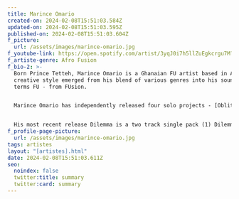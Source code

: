 ```yaml
---
title: Marince Omario
created-on: 2024-02-08T15:51:03.584Z
updated-on: 2024-02-08T15:51:03.595Z
published-on: 2024-02-08T15:51:03.604Z
f_picture:
  url: /assets/images/marince-omario.jpg
f_youtube-link: https://open.spotify.com/artist/3yqJ0i7h5llZuEgkcrgu7M?si=IN8IvSVFS6KyaaiZB5qC3A
f_artiste-genre: Afro Fusion
f_bio-2: >-
  Born Prince Tetteh, Marince Omario is a Ghanaian FU artist based in Accra. His
  creative style emerged from his blend of various genres into his sound he
  terms FU - from FUsion.


  Marince Omario has independently released four solo projects - [Oblitey and Tsotsoo(2020), Ju Leebi (2021)and Dilemma(2023)], Three collaborative projects with Asquad [Wake Eeping(2017), Press kit 1& 2 (2019 and 2020) and numerous singles since beginning his career in 2015. He has worked with acts like Asquad, Black Sherif, Wanlov The Kubolor, $pacely among others steadily creating a community of "Shlaims" who support his artistry. Marince Omario debuted his annual concert Gbonyo Party in 2021 successfully organising two editions since it's inception.


  His most recent release Dilemma is a two track single pack (1) Dilemma and (2) DND Ft The ART
f_profile-page-picture:
  url: /assets/images/marince-omario.jpg
tags: artistes
layout: "[artistes].html"
date: 2024-02-08T15:51:03.611Z
seo:
  noindex: false
  twitter:title: summary
  twitter:card: summary
---
```

